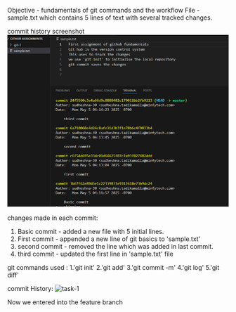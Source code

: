 Objective - fundamentals of git commands and the workflow
File - sample.txt which contains 5 lines of text with several tracked changes.

commit history screenshot
![Git Log Output](git-log.png)

changes made in each commit:
1. Basic commit - added a new file with 5 initial lines.
2. First commit - appended a new line of git basics to 'sample.txt'
3. second commit - removed the line which was added in last commit.
4. third commit - updated the first line in 'sample.txt' file


git commands used :
1.'git init'
2.'git add'
3.'git commit -m'
4.'git log'
5.'git diff'

commit History:
<img width="149" alt="task-1" src="https://github.com/user-attachments/assets/bc7f0d58-9cc6-4a56-a004-b7dafed15491" />


Now we entered into the feature branch